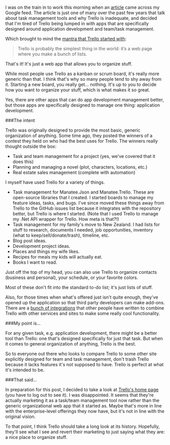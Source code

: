 I was on the train in to work this morning when an [article](http://www.makeuseof.com/tag/goodbye-trello-5-alternative-free-kanban-board-tools/) came across my Google feed.  The article is just one of many over the past few years that talk about task management tools and why Trello is inadequate, and decided that I'm tired of Trello being lumped in with apps that are specifically designed around application development and team/task management.<!--more-->

Which brought to mind the [mantra that Trello started with](http://blog.trello.com/launch/):

>Trello is probably the simplest thing in the world: it’s a web page where you make a bunch of lists.

That's it!  It's just a web app that allows you to organize stuff.

While most people use Trello as a kanban or scrum board, it's really more generic than that.  I think that's why so many people tend to shy away from it.  Starting a new board, you really get... nothing.  It's up to you to decide how you want to organize your stuff, which is what makes it so great.

Yes, there are other apps that can do app development management better, but those apps are specifically designed to manage one thing: application development.

###The intent

Trello was originally designed to provide the most basic, generic organization of anything.  Some time ago, they posted the winners of a contest they held on who had the best uses for Trello.  The winners really thought outside the box:

- Task and team management for a project (yes, we've covered that it does this)
- Planning and managing a novel (plot, characters, locations, etc.)
- Real estate sales management (complete with automation)

I myself have used Trello for a variety of things.

- Task management for Manatee.Json and Manatee.Trello.  These are open-source libraries that I created.  I started boards to manage my feature ideas, tasks, and bugs.  I've since moved these things away from Trello to the GitHub issues list because it integrates with the repository better, but Trello is where I started.  (Note that I used Trello to manage my .Net API wrapper for Trello.  How meta is that?!)
- Task management for my family's move to New Zealand.  I had lists for stuff to research, documents I needed, job opportunities, inventory (what to keep/sell/donate/trash), timeline, etc.
- Blog post ideas.
- Development project ideas.
- Places and things my wife likes.
- Recipes for meals my kids will actually eat.
- Books I want to read.

Just off the top of my head, you can also use Trello to organize contacts (business and personal), your schedule, or your favorite colors.

Most of these don't fit into the standard to-do list; it's just lists of stuff.

Also, for those times when what's offered just isn't quite enough, they've opened up the application so that third party developers can make add-ons.  There are a [bunch of integrations](https://trello.com/integrations) that other people have written to combine Trello with other services and sites to make some really cool functionality.

###My point is...

For any given task, e.g. application development, there might be a better tool than Trello: one that's designed specifically for just that task.  But when it comes to general organization of anything, Trello is the best.

So to everyone out there who looks to compare Trello to some other site explicitly designed for team and task management, don't trash Trello because it lacks features it's not supposed to have.  Trello is perfect at what it's intended to be.

###That said...

In preparation for this post, I decided to take a look at [Trello's home page](http://trello.com) (you have to log out to see it).  I was disappointed.  It seems that they're actually marketing it as a task/team management tool now rather than the generic organizational web app that it started as.  Maybe that's more in line with the enterprise-level offerings they now have, but it's not in line with the original vision.

To that point, I think Trello should take a long look at its history.  Hopefully, they'll see what I see and revert their marketing to just saying what they are: a nice place to organize stuff.